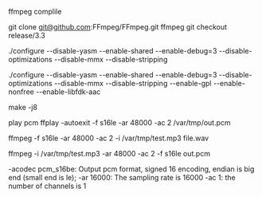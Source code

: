 ffmpeg complile 


git clone git@github.com:FFmpeg/FFmpeg.git ffmpeg git checkout release/3.3

./configure --disable-yasm --enable-shared --enable-debug=3 --disable-optimizations --disable-mmx --disable-stripping

./configure --disable-yasm --enable-shared --enable-debug=3 --disable-optimizations --disable-mmx --disable-stripping --enable-gpl --enable-nonfree --enable-libfdk-aac

make -j8




play pcm
ffplay -autoexit -f s16le -ar 48000 -ac 2 /var/tmp/out.pcm


ffmpeg -f s16le -ar 48000 -ac 2 -i  /var/tmp/test.mp3 file.wav



ffmpeg -i /var/tmp/test.mp3 -ar 48000 -ac 2 -f s16le out.pcm





-acodec pcm_s16be: Output pcm format, signed 16 encoding, endian is big end (small end is le);
-ar 16000: The sampling rate is 16000
-ac 1: the number of channels is 1


